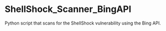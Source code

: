 # ShellShock_Scanner_BingAPI
Python script that scans for the ShellShock vulnerability using the Bing API.
